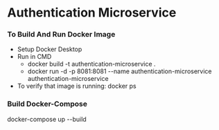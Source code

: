 # Authentication Microservice

### To Build And Run Docker Image
- Setup Docker Desktop
- Run in CMD
   - docker build -t authentication-microservice . 
   - docker run -d -p 8081:8081 --name authentication-microservice authentication-microservice
- To verify that image is running: docker ps

### Build Docker-Compose
docker-compose up --build
